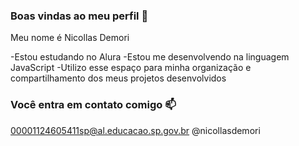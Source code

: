 ### Boas vindas ao meu perfil 💙

Meu nome é Nicollas Demori

-Estou estudando no Alura
-Estou me desenvolvendo na linguagem JavaScript
-Utilizo esse espaço para minha organização e compartilhamento dos meus projetos desenvolvidos

### Você entra em contato comigo 📫

00001124605411sp@al.educacao.sp.gov.br
@nicollasdemori
